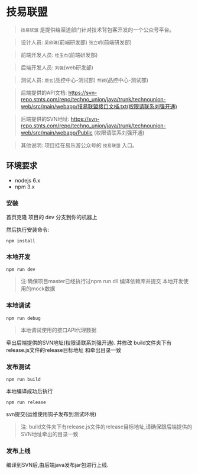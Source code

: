 # 技易联盟

> `技易联盟`  是提供给渠道部门针对技术背包客开发的一个公众号平台。

> 设计人员:  `吴欣琳`(前端研发部)  `张立明`(前端研发部)

> 前端开发人员: `桂玉杰`(前端研发部) 

> 后端开发人员: `刘强`(web研发部)  

> 测试人员: `唐玄`(品控中心-测试部)   `熊颖`(品控中心-测试部)

> 后端提供的API文档:  https://svn-repo.stnts.com/repo/techno_union/java/trunk/technounion-web/src/main/webapp/技易联盟接口文档.txt(权限请联系刘强开通)

> 后端提供的SVN地址:  https://svn-repo.stnts.com/repo/techno_union/java/trunk/technounion-web/src/main/webapp/Public (权限请联系刘强开通)

> 其他说明: 项目挂在易乐游公众号的 `技易联盟` 入口。 

## 环境要求
* nodejs 6.x
* npm 3.x


### 安装
首页克隆 项目的 dev 分支到你的机器上

然后执行安装命令:
```
npm install
```

### 本地开发
```
npm run dev
```

> 注:确保项目master已经执行过npm run dll 编译依赖库并提交
> 本地开发使用的mock数据

### 本地调试
```
npm run debug
```

> 本地调试使用的接口API代理数据

牵出后端提供的SVN地址(权限请联系刘强开通).
并修改 build文件夹下有release.js文件的release目标地址 和牵出目录一致

### 发布测试
```
npm run build
```

 本地编译成功后执行
```
npm run release 
```

svn提交(运维使用钩子发布到测试环境)

> 注: build文件夹下有release.js文件的release目标地址,请确保跟后端提供的SVN地址牵出的目录一致

### 发布上线
编译到SVN后,由后端java发布jar包进行上线. 
